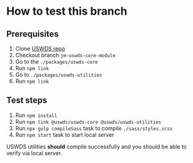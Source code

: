 # How to test this branch

## Prerequisites
1. Clone [USWDS repo](`https://github.com/uswds/uswds`)
1. Checkout branch `jm-uswds-core-module`
1. Go to the `./packages/uswds-core`
1. Run `npm link`
1. Go to `./packages/uswds-utilities`
1. Run `npm link`


## Test steps
1. Run `npm install`
1. Run `npm link @uswds/uswds-core @uswds/uswds-utilities`
1. Run `npx gulp compileSass` task to compile `./sass/styles.scss`
1. Run `npm start` task to start local server

USWDS utilities **should** compile successfully and you should be able to verify via local server.

